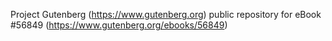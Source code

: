 Project Gutenberg (https://www.gutenberg.org) public repository for
eBook #56849 (https://www.gutenberg.org/ebooks/56849)
